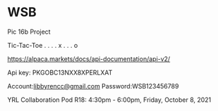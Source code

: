# WSB
 Pic 16b Project

Tic-Tac-Toe
. . .
. x .
. . o

https://alpaca.markets/docs/api-documentation/api-v2/

Api key: PKGOBC13NXX8XPERLXAT

Account:libbyrencc@gmail.com
Password:WSB123456789

YRL Collaboration Pod R18: 4:30pm - 6:00pm, Friday, October 8, 2021